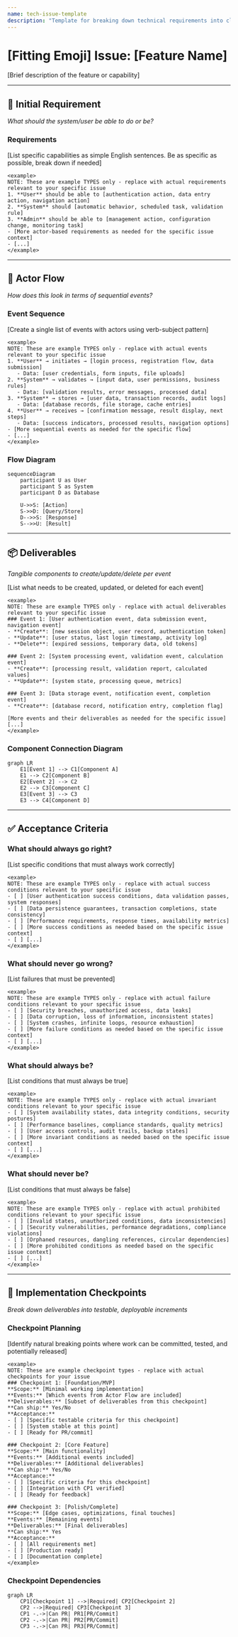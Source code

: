 ```yaml
---
name: tech-issue-template
description: "Template for breaking down technical requirements into clear, actionable work items. Use when planning software features, system improvements, automation, or technical debt."
---
```

# [Fitting Emoji] Issue: [Feature Name]

[Brief description of the feature or capability]

---

## 📝 Initial Requirement
*What should the system/user be able to do or be?*

### Requirements
[List specific capabilities as simple English sentences. Be as specific as possible, break down if needed]

```
<example>
NOTE: These are example TYPES only - replace with actual requirements relevant to your specific issue
1. **User** should be able to [authentication action, data entry action, navigation action]
2. **System** should [automatic behavior, scheduled task, validation rule]
3. **Admin** should be able to [management action, configuration change, monitoring task]
- [More actor-based requirements as needed for the specific issue context]
- [...]
</example>
```

---

## 🌊 Actor Flow
*How does this look in terms of sequential events?*

### Event Sequence
[Create a single list of events with actors using verb-subject pattern]

```
<example>
NOTE: These are example TYPES only - replace with actual events relevant to your specific issue
1. **User** → initiates → [login process, registration flow, data submission]
   - Data: [user credentials, form inputs, file uploads]
2. **System** → validates → [input data, user permissions, business rules]
   - Data: [validation results, error messages, processed data]
3. **System** → stores → [user data, transaction records, audit logs]
   - Data: [database records, file storage, cache entries]
4. **User** → receives → [confirmation message, result display, next steps]
   - Data: [success indicators, processed results, navigation options]
- [More sequential events as needed for the specific flow]
- [...]
</example>
```

### Flow Diagram
```mermaid
sequenceDiagram
    participant U as User
    participant S as System
    participant D as Database
    
    U->>S: [Action]
    S->>D: [Query/Store]
    D-->>S: [Response]
    S-->>U: [Result]
```

---

## 📦 Deliverables
*Tangible components to create/update/delete per event*

[List what needs to be created, updated, or deleted for each event]

```
<example>
NOTE: These are example TYPES only - replace with actual deliverables relevant to your specific issue
### Event 1: [User authentication event, data submission event, navigation event]
- **Create**: [new session object, user record, authentication token]
- **Update**: [user status, last login timestamp, activity log]
- **Delete**: [expired sessions, temporary data, old tokens]

### Event 2: [System processing event, validation event, calculation event]
- **Create**: [processing result, validation report, calculated values]
- **Update**: [system state, processing queue, metrics]

### Event 3: [Data storage event, notification event, completion event]
- **Create**: [database record, notification entry, completion flag]

[More events and their deliverables as needed for the specific issue]
[...]
</example>
```

### Component Connection Diagram
```mermaid
graph LR
    E1[Event 1] --> C1[Component A]
    E1 --> C2[Component B]
    E2[Event 2] --> C2
    E2 --> C3[Component C]
    E3[Event 3] --> C3
    E3 --> C4[Component D]
```

---

## ✅ Acceptance Criteria

### What should always go right?
[List specific conditions that must always work correctly]

```
<example>
NOTE: These are example TYPES only - replace with actual success conditions relevant to your specific issue
- [ ] [User authentication success conditions, data validation passes, system responses]
- [ ] [Data persistence guarantees, transaction completions, state consistency]
- [ ] [Performance requirements, response times, availability metrics]
- [ ] [More success conditions as needed based on the specific issue context]
- [ ] [...]
</example>
```

### What should never go wrong?
[List failures that must be prevented]

```
<example>
NOTE: These are example TYPES only - replace with actual failure conditions relevant to your specific issue
- [ ] [Security breaches, unauthorized access, data leaks]
- [ ] [Data corruption, loss of information, inconsistent states]
- [ ] [System crashes, infinite loops, resource exhaustion]
- [ ] [More failure conditions as needed based on the specific issue context]
- [ ] [...]
</example>
```

### What should always be?
[List conditions that must always be true]

```
<example>
NOTE: These are example TYPES only - replace with actual invariant conditions relevant to your specific issue
- [ ] [System availability states, data integrity conditions, security postures]
- [ ] [Performance baselines, compliance standards, quality metrics]
- [ ] [User access controls, audit trails, backup states]
- [ ] [More invariant conditions as needed based on the specific issue context]
- [ ] [...]
</example>
```

### What should never be?
[List conditions that must always be false]

```
<example>
NOTE: These are example TYPES only - replace with actual prohibited conditions relevant to your specific issue
- [ ] [Invalid states, unauthorized conditions, data inconsistencies]
- [ ] [Security vulnerabilities, performance degradations, compliance violations]
- [ ] [Orphaned resources, dangling references, circular dependencies]
- [ ] [More prohibited conditions as needed based on the specific issue context]
- [ ] [...]
</example>
```

---

## 🎯 Implementation Checkpoints
*Break down deliverables into testable, deployable increments*

### Checkpoint Planning
[Identify natural breaking points where work can be committed, tested, and potentially released]

```
<example>
NOTE: These are example checkpoint types - replace with actual checkpoints for your issue
### Checkpoint 1: [Foundation/MVP]
**Scope:** [Minimal working implementation]
**Events:** [Which events from Actor Flow are included]
**Deliverables:** [Subset of deliverables from this checkpoint]
**Can ship:** Yes/No
**Acceptance:**
- [ ] [Specific testable criteria for this checkpoint]
- [ ] [System stable at this point]
- [ ] [Ready for PR/commit]

### Checkpoint 2: [Core Feature]
**Scope:** [Main functionality]
**Events:** [Additional events included]
**Deliverables:** [Additional deliverables]
**Can ship:** Yes/No
**Acceptance:**
- [ ] [Specific criteria for this checkpoint]
- [ ] [Integration with CP1 verified]
- [ ] [Ready for feedback]

### Checkpoint 3: [Polish/Complete]
**Scope:** [Edge cases, optimizations, final touches]
**Events:** [Remaining events]
**Deliverables:** [Final deliverables]
**Can ship:** Yes
**Acceptance:**
- [ ] [All requirements met]
- [ ] [Production ready]
- [ ] [Documentation complete]
</example>
```

### Checkpoint Dependencies
```mermaid
graph LR
    CP1[Checkpoint 1] -->|Required| CP2[Checkpoint 2]
    CP2 -->|Required| CP3[Checkpoint 3]
    CP1 -.->|Can PR| PR1[PR/Commit]
    CP2 -.->|Can PR| PR2[PR/Commit]
    CP3 -.->|Can PR| PR3[PR/Commit]
```
